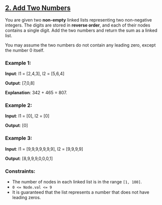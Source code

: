 ## [2. Add Two Numbers](https://leetcode.com/problems/add-two-numbers/)

You are given two **non-empty** linked lists representing two non-negative integers. The digits are stored in **reverse order**, and each of their nodes contains a single digit. Add the two numbers and return the sum as a linked list.

You may assume the two numbers do not contain any leading zero, except the number 0 itself.

### Example 1:

**Input**: l1 = [2,4,3], l2 = [5,6,4]

**Output**: [7,0,8]

**Explanation**: 342 + 465 = 807.


### Example 2:

**Input**: l1 = [0], l2 = [0]

**Output**: [0]


### Example 3:

**Input**: l1 = [9,9,9,9,9,9,9], l2 = [9,9,9,9]

**Output**: [8,9,9,9,0,0,0,1]



### Constraints:

- The number of nodes in each linked list is in the range `[1, 100]`.
- `0 <= Node.val <= 9`
- It is guaranteed that the list represents a number that does not have leading zeros.